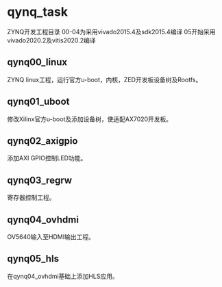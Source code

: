 # qynq_task
 ZYNQ开发工程目录
 00-04为采用vivado2015.4及sdk2015.4编译
 05开始采用vivado2020.2及vitis2020.2编译

## qynq00_linux
 ZYNQ linux工程，运行官方u-boot，内核，ZED开发板设备树及Rootfs。

## qynq01_uboot
 修改Xilinx官方u-boot及添加设备树，使适配AX7020开发板。
 
## qynq02_axigpio
 添加AXI GPIO控制LED功能。

## qynq03_regrw
 寄存器控制工程。

## qynq04_ovhdmi
 OV5640输入至HDMI输出工程。

## qynq05_hls
 在qynq04_ovhdmi基础上添加HLS应用。
